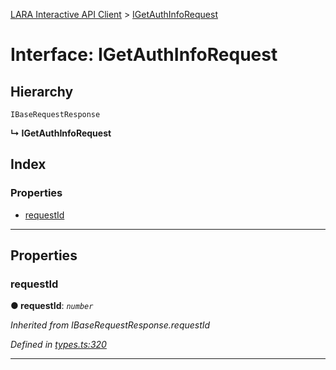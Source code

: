 [LARA Interactive API Client](../README.md) > [IGetAuthInfoRequest](../interfaces/igetauthinforequest.md)

# Interface: IGetAuthInfoRequest

## Hierarchy

 `IBaseRequestResponse`

**↳ IGetAuthInfoRequest**

## Index

### Properties

* [requestId](igetauthinforequest.md#requestid)

---

## Properties

<a id="requestid"></a>

###  requestId

**● requestId**: *`number`*

*Inherited from IBaseRequestResponse.requestId*

*Defined in [types.ts:320](../../../lara-typescript/src/interactive-api-client/types.ts#L320)*

___

